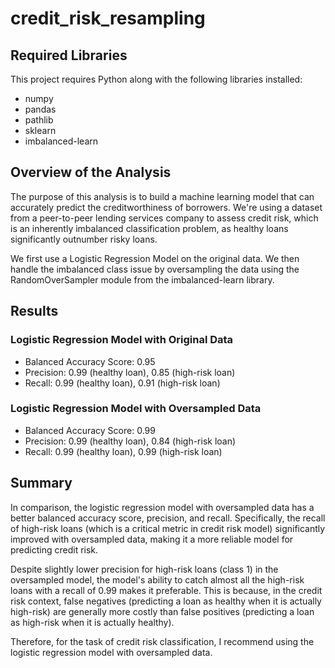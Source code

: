 # credit_risk_resampling

## Required Libraries
This project requires Python along with the following libraries installed:
* numpy
* pandas
* pathlib
* sklearn
* imbalanced-learn

## Overview of the Analysis
The purpose of this analysis is to build a machine learning model that can accurately predict the creditworthiness of borrowers. We're using a dataset from a peer-to-peer lending services company to assess credit risk, which is an inherently imbalanced classification problem, as healthy loans significantly outnumber risky loans.

We first use a Logistic Regression Model on the original data. We then handle the imbalanced class issue by oversampling the data using the RandomOverSampler module from the imbalanced-learn library. 

## Results

### Logistic Regression Model with Original Data
* Balanced Accuracy Score: 0.95
* Precision: 0.99 (healthy loan), 0.85 (high-risk loan)
* Recall: 0.99 (healthy loan), 0.91 (high-risk loan)

### Logistic Regression Model with Oversampled Data
* Balanced Accuracy Score: 0.99
* Precision: 0.99 (healthy loan), 0.84 (high-risk loan)
* Recall: 0.99 (healthy loan), 0.99 (high-risk loan)

## Summary
In comparison, the logistic regression model with oversampled data has a better balanced accuracy score, precision, and recall. Specifically, the recall of high-risk loans (which is a critical metric in credit risk model) significantly improved with oversampled data, making it a more reliable model for predicting credit risk. 

Despite slightly lower precision for high-risk loans (class 1) in the oversampled model, the model's ability to catch almost all the high-risk loans with a recall of 0.99 makes it preferable. This is because, in the credit risk context, false negatives (predicting a loan as healthy when it is actually high-risk) are generally more costly than false positives (predicting a loan as high-risk when it is actually healthy).

Therefore, for the task of credit risk classification, I recommend using the logistic regression model with oversampled data.
